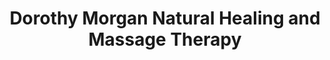 ---
title: "Dorothy Morgan Natural Healing and Massage Therapy"
url: /eaton/dorothy-morgan-natural-healing-and-massage-therapy/
shop: massage
---